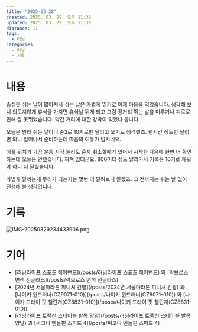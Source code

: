 ```yaml
---
title: "2025-03-28"
created: 2025. 03. 29. 오후 11:38
updated: 2025. 03. 29. 오후 11:39
distance: 11
tags:
  - 러닝
categories:
  - 러닝
  - 기록
---
```


# 내용

숨쉬듯 쉬는 날이 많아져서 쉬는 날은 가볍게 뛰기로 어제 마음을 먹었습니다. 생각해 보니 의도치않게 휴식을 가지면 휴식날 뛰게 되고 그럼 장거리 뛰는 날을 미루거나 피로로 인해 잘 못뛰었습니다. 약간 거리에 대한 강박이 있었나 봅니다.

오늘은 원래 쉬는 날이니 존2로 10키로만 달리고 오기로 생각했죠. 한시간 정도만 달리면 되니 일어나서 준비하는데 마음의 여유가 넘치네요.

애플 워치가 가끔 운동 시작 눌러도 혼자 취소할때가 있어서 시작한 다음에 한번 더 확인하는데 오늘은 안했습니다. 꺼져 있더군요. 800미터 정도 날라가서 기록은 10키로 채워야 하니 더 달렸습니다.

가볍게 달리는게 무리가 되는지는 몇번 더 달려보니 알겠죠. 그 전까지는 쉬는 날 없이 진행해 볼 생각입니다.

# 기록

![IMG-20250329234433906.png](/images/IMG-20250329234433906.png)

# 기어

- [러닝라이프 스포츠 헤어밴드](/posts/러닝라이프 스포츠 헤어밴드)  와 [락브로스 변색 선글라스](/posts/락브로스 변색 선글라스)
- [2024년 서울마라톤 피니셔 긴팔](/posts/2024년 서울마라톤 피니셔 긴팔)  와 [나이키 윈드러너(CZ9071-010)](/posts/나이키 윈드러너(CZ9071-010))  와 [나이키 드라이 핏 챌린저(CZ8831-010)](/posts/나이키 드라이 핏 챌린저(CZ8831-010))
- [러닝라이프 트랙션 스테이블 발목 양말](/posts/러닝라이프 트랙션 스테이블 발목 양말) 과 [써코니 엔돌핀 스피드 4](/posts/써코니 엔돌핀 스피드 4)
